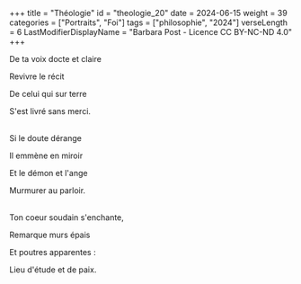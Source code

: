 +++
title = "Théologie"
id = "theologie_20"
date = 2024-06-15
weight = 39
categories = ["Portraits", "Foi"]
tags = ["philosophie", "2024"]
verseLength = 6
LastModifierDisplayName = "Barbara Post - Licence CC BY-NC-ND 4.0"
+++

De ta voix docte et claire

Revivre le récit

De celui qui sur terre

S'est livré sans merci.

 \
Si le doute dérange

Il emmène en miroir

Et le démon et l'ange

Murmurer au parloir.

 \
Ton coeur soudain s'enchante,

Remarque murs épais

Et poutres apparentes :

Lieu d'étude et de paix.
